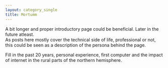 ```yaml
---
layout: category_single
title: Mortumm
---
```


A bit longer and proper introductory page could be beneficial. Later in the future atleast. <br>
As posts here mostly cover the technical side of life, professional or not, this could be seen as a description of the persona behind the page.

Fill in the past 20 years, personal experience, first computer and the impact of internet in the rural parts of the northern hemisphere.
